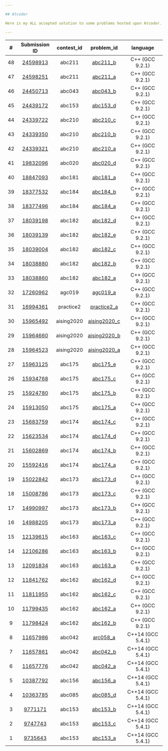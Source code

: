 ```yaml
---

## Atcoder

Here is my ALL accepted solution to some problems hosted upon Atcoder.

---
```

|  #  | Submission ID | contest_id | problem_id | language |
| :-: | :-----------: | :--------: | :--------: | :------: |
| 48 | [24598913](https://atcoder.jp/contests/abc211/submissions/24598913) | abc211 | [abc211_b](https://atcoder.jp/contests/abc211/tasks/abc211_b) | C++ (GCC 9.2.1) |
| 47 | [24598251](https://atcoder.jp/contests/abc211/submissions/24598251) | abc211 | [abc211_a](https://atcoder.jp/contests/abc211/tasks/abc211_a) | C++ (GCC 9.2.1) |
| 46 | [24450713](https://atcoder.jp/contests/abc043/submissions/24450713) | abc043 | [abc043_b](https://atcoder.jp/contests/abc043/tasks/abc043_b) | C++ (GCC 9.2.1) |
| 45 | [24439172](https://atcoder.jp/contests/abc153/submissions/24439172) | abc153 | [abc153_d](https://atcoder.jp/contests/abc153/tasks/abc153_d) | C++ (GCC 9.2.1) |
| 44 | [24339722](https://atcoder.jp/contests/abc210/submissions/24339722) | abc210 | [abc210_c](https://atcoder.jp/contests/abc210/tasks/abc210_c) | C++ (GCC 9.2.1) |
| 43 | [24339350](https://atcoder.jp/contests/abc210/submissions/24339350) | abc210 | [abc210_b](https://atcoder.jp/contests/abc210/tasks/abc210_b) | C++ (GCC 9.2.1) |
| 42 | [24339321](https://atcoder.jp/contests/abc210/submissions/24339321) | abc210 | [abc210_a](https://atcoder.jp/contests/abc210/tasks/abc210_a) | C++ (GCC 9.2.1) |
| 41 | [19832096](https://atcoder.jp/contests/abc020/submissions/19832096) | abc020 | [abc020_d](https://atcoder.jp/contests/abc020/tasks/abc020_d) | C++ (GCC 9.2.1) |
| 40 | [18847093](https://atcoder.jp/contests/abc181/submissions/18847093) | abc181 | [abc181_a](https://atcoder.jp/contests/abc181/tasks/abc181_a) | C++ (GCC 9.2.1) |
| 39 | [18377532](https://atcoder.jp/contests/abc184/submissions/18377532) | abc184 | [abc184_b](https://atcoder.jp/contests/abc184/tasks/abc184_b) | C++ (GCC 9.2.1) |
| 38 | [18377496](https://atcoder.jp/contests/abc184/submissions/18377496) | abc184 | [abc184_a](https://atcoder.jp/contests/abc184/tasks/abc184_a) | C++ (GCC 9.2.1) |
| 37 | [18039198](https://atcoder.jp/contests/abc182/submissions/18039198) | abc182 | [abc182_d](https://atcoder.jp/contests/abc182/tasks/abc182_d) | C++ (GCC 9.2.1) |
| 36 | [18039139](https://atcoder.jp/contests/abc182/submissions/18039139) | abc182 | [abc182_e](https://atcoder.jp/contests/abc182/tasks/abc182_e) | C++ (GCC 9.2.1) |
| 35 | [18039004](https://atcoder.jp/contests/abc182/submissions/18039004) | abc182 | [abc182_c](https://atcoder.jp/contests/abc182/tasks/abc182_c) | C++ (GCC 9.2.1) |
| 34 | [18038880](https://atcoder.jp/contests/abc182/submissions/18038880) | abc182 | [abc182_b](https://atcoder.jp/contests/abc182/tasks/abc182_b) | C++ (GCC 9.2.1) |
| 33 | [18038860](https://atcoder.jp/contests/abc182/submissions/18038860) | abc182 | [abc182_a](https://atcoder.jp/contests/abc182/tasks/abc182_a) | C++ (GCC 9.2.1) |
| 32 | [17260962](https://atcoder.jp/contests/agc019/submissions/17260962) | agc019 | [agc019_a](https://atcoder.jp/contests/agc019/tasks/agc019_a) | C++ (GCC 9.2.1) |
| 31 | [16994361](https://atcoder.jp/contests/practice2/submissions/16994361) | practice2 | [practice2_a](https://atcoder.jp/contests/practice2/tasks/practice2_a) | C++ (GCC 9.2.1) |
| 30 | [15965492](https://atcoder.jp/contests/aising2020/submissions/15965492) | aising2020 | [aising2020_c](https://atcoder.jp/contests/aising2020/tasks/aising2020_c) | C++ (GCC 9.2.1) |
| 29 | [15964660](https://atcoder.jp/contests/aising2020/submissions/15964660) | aising2020 | [aising2020_b](https://atcoder.jp/contests/aising2020/tasks/aising2020_b) | C++ (GCC 9.2.1) |
| 28 | [15964523](https://atcoder.jp/contests/aising2020/submissions/15964523) | aising2020 | [aising2020_a](https://atcoder.jp/contests/aising2020/tasks/aising2020_a) | C++ (GCC 9.2.1) |
| 27 | [15963125](https://atcoder.jp/contests/abc175/submissions/15963125) | abc175 | [abc175_e](https://atcoder.jp/contests/abc175/tasks/abc175_e) | C++ (GCC 9.2.1) |
| 26 | [15934768](https://atcoder.jp/contests/abc175/submissions/15934768) | abc175 | [abc175_c](https://atcoder.jp/contests/abc175/tasks/abc175_c) | C++ (GCC 9.2.1) |
| 25 | [15924780](https://atcoder.jp/contests/abc175/submissions/15924780) | abc175 | [abc175_b](https://atcoder.jp/contests/abc175/tasks/abc175_b) | C++ (GCC 9.2.1) |
| 24 | [15913050](https://atcoder.jp/contests/abc175/submissions/15913050) | abc175 | [abc175_a](https://atcoder.jp/contests/abc175/tasks/abc175_a) | C++ (GCC 9.2.1) |
| 23 | [15683759](https://atcoder.jp/contests/abc174/submissions/15683759) | abc174 | [abc174_c](https://atcoder.jp/contests/abc174/tasks/abc174_c) | C++ (GCC 9.2.1) |
| 22 | [15623534](https://atcoder.jp/contests/abc174/submissions/15623534) | abc174 | [abc174_d](https://atcoder.jp/contests/abc174/tasks/abc174_d) | C++ (GCC 9.2.1) |
| 21 | [15602869](https://atcoder.jp/contests/abc174/submissions/15602869) | abc174 | [abc174_b](https://atcoder.jp/contests/abc174/tasks/abc174_b) | C++ (GCC 9.2.1) |
| 20 | [15592416](https://atcoder.jp/contests/abc174/submissions/15592416) | abc174 | [abc174_a](https://atcoder.jp/contests/abc174/tasks/abc174_a) | C++ (GCC 9.2.1) |
| 19 | [15022842](https://atcoder.jp/contests/abc173/submissions/15022842) | abc173 | [abc173_d](https://atcoder.jp/contests/abc173/tasks/abc173_d) | C++ (GCC 9.2.1) |
| 18 | [15008786](https://atcoder.jp/contests/abc173/submissions/15008786) | abc173 | [abc173_c](https://atcoder.jp/contests/abc173/tasks/abc173_c) | C++ (GCC 9.2.1) |
| 17 | [14990997](https://atcoder.jp/contests/abc173/submissions/14990997) | abc173 | [abc173_b](https://atcoder.jp/contests/abc173/tasks/abc173_b) | C++ (GCC 9.2.1) |
| 16 | [14988205](https://atcoder.jp/contests/abc173/submissions/14988205) | abc173 | [abc173_a](https://atcoder.jp/contests/abc173/tasks/abc173_a) | C++ (GCC 9.2.1) |
| 15 | [12139615](https://atcoder.jp/contests/abc163/submissions/12139615) | abc163 | [abc163_c](https://atcoder.jp/contests/abc163/tasks/abc163_c) | C++ (GCC 9.2.1) |
| 14 | [12106286](https://atcoder.jp/contests/abc163/submissions/12106286) | abc163 | [abc163_b](https://atcoder.jp/contests/abc163/tasks/abc163_b) | C++ (GCC 9.2.1) |
| 13 | [12091834](https://atcoder.jp/contests/abc163/submissions/12091834) | abc163 | [abc163_a](https://atcoder.jp/contests/abc163/tasks/abc163_a) | C++ (GCC 9.2.1) |
| 12 | [11841762](https://atcoder.jp/contests/abc162/submissions/11841762) | abc162 | [abc162_d](https://atcoder.jp/contests/abc162/tasks/abc162_d) | C++ (GCC 9.2.1) |
| 11 | [11811955](https://atcoder.jp/contests/abc162/submissions/11811955) | abc162 | [abc162_c](https://atcoder.jp/contests/abc162/tasks/abc162_c) | C++ (GCC 9.2.1) |
| 10 | [11799435](https://atcoder.jp/contests/abc162/submissions/11799435) | abc162 | [abc162_a](https://atcoder.jp/contests/abc162/tasks/abc162_a) | C++ (GCC 9.2.1) |
| 9 | [11798424](https://atcoder.jp/contests/abc162/submissions/11798424) | abc162 | [abc162_b](https://atcoder.jp/contests/abc162/tasks/abc162_b) | C++ (GCC 9.2.1) |
| 8 | [11657986](https://atcoder.jp/contests/abc042/submissions/11657986) | abc042 | [arc058_a](https://atcoder.jp/contests/abc042/tasks/arc058_a) | C++14 (GCC 5.4.1) |
| 7 | [11657861](https://atcoder.jp/contests/abc042/submissions/11657861) | abc042 | [abc042_b](https://atcoder.jp/contests/abc042/tasks/abc042_b) | C++14 (GCC 5.4.1) |
| 6 | [11657776](https://atcoder.jp/contests/abc042/submissions/11657776) | abc042 | [abc042_a](https://atcoder.jp/contests/abc042/tasks/abc042_a) | C++14 (GCC 5.4.1) |
| 5 | [10387792](https://atcoder.jp/contests/abc156/submissions/10387792) | abc156 | [abc156_a](https://atcoder.jp/contests/abc156/tasks/abc156_a) | C++14 (GCC 5.4.1) |
| 4 | [10363785](https://atcoder.jp/contests/abc085/submissions/10363785) | abc085 | [abc085_d](https://atcoder.jp/contests/abc085/tasks/abc085_d) | C++14 (GCC 5.4.1) |
| 3 | [9771171](https://atcoder.jp/contests/abc153/submissions/9771171) | abc153 | [abc153_b](https://atcoder.jp/contests/abc153/tasks/abc153_b) | C++14 (GCC 5.4.1) |
| 2 | [9747743](https://atcoder.jp/contests/abc153/submissions/9747743) | abc153 | [abc153_c](https://atcoder.jp/contests/abc153/tasks/abc153_c) | C++14 (GCC 5.4.1) |
| 1 | [9735643](https://atcoder.jp/contests/abc153/submissions/9735643) | abc153 | [abc153_a](https://atcoder.jp/contests/abc153/tasks/abc153_a) | C++14 (GCC 5.4.1) |
